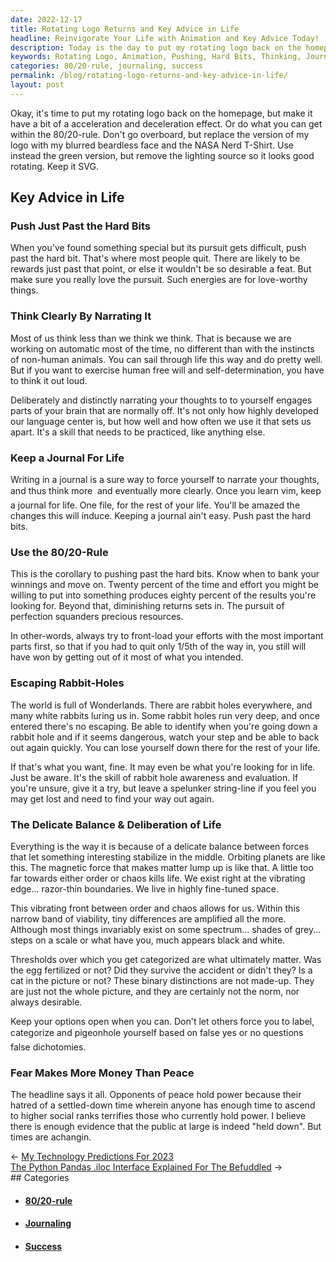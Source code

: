 ```yaml
---
date: 2022-12-17
title: Rotating Logo Returns and Key Advice in Life
headline: Reinvigorate Your Life with Animation and Key Advice Today!
description: Today is the day to put my rotating logo back on the homepage with a bit of animation. I believe that life is a delicate balance of pushing past the hard bits, thinking clearly, journaling, using the 80/20-rule, and avoiding rabbit-holes. We must also be aware of the false dichotomies that label people and the power of those who oppose peace. Times are changing and the public is being held down, but I'm confident that we can break through.
keywords: Rotating Logo, Animation, Pushing, Hard Bits, Thinking, Journaling, 80/20-Rule, Rabbit-Holes, False Dichotomies, Labeling People, Opponents of Peace, Public, Held Down, Times Changing, Delicate Balance, Deliberation, Differences, Success, Failure, Ascending, Social Ranks, Evidence
categories: 80/20-rule, journaling, success
permalink: /blog/rotating-logo-returns-and-key-advice-in-life/
layout: post
---
```



Okay, it's time to put my rotating logo back on the homepage, but make it have
a bit of a acceleration and deceleration effect. Or do what you can get within
the 80/20-rule. Don't go overboard, but replace the version of my logo with my
blurred beardless face and the NASA Nerd T-Shirt. Use instead the green
version, but remove the lighting source so it looks good rotating. Keep it SVG.

## Key Advice in Life

### Push Just Past the Hard Bits

When you've found something special but its pursuit gets difficult, push past
the hard bit. That's where most people quit. There are likely to be rewards
just past that point, or else it wouldn't be so desirable a feat. But make
sure you really love the pursuit. Such energies are for love-worthy things.

### Think Clearly By Narrating It

Most of us think less than we think we think. That is because we are working
on automatic most of the time, no different than with the instincts of
non-human animals. You can sail through life this way and do pretty well. But
if you want to exercise human free will and self-determination, you have to
think it out loud.

Deliberately and distinctly narrating your thoughts to to yourself engages
parts of your brain that are normally off. It's not only how highly developed
our language center is, but how well and how often we use it that sets us
apart. It's a skill that needs to be practiced, like anything else.

### Keep a Journal For Life

Writing in a journal is a sure way to force yourself to narrate your
thoughts, and thus think more &#151; and eventually more clearly. Once you
learn vim, keep a journal for life. One file, for the rest of your life.
You'll be amazed the changes this will induce. Keeping a journal ain't easy.
Push past the hard bits.

### Use the 80/20-Rule

This is the corollary to pushing past the hard bits. Know when to bank your
winnings and move on. Twenty percent of the time and effort you might be
willing to put into something produces eighty percent of the results you're
looking for. Beyond that, diminishing returns sets in. The pursuit of
perfection squanders precious resources.

In other-words, always try to front-load your efforts with the most important
parts first, so that if you had to quit only 1/5th of the way in, you still
will have won by getting out of it most of what you intended.

### Escaping Rabbit-Holes

The world is full of Wonderlands. There are rabbit holes everywhere, and many
white rabbits luring us in. Some rabbit holes run very deep, and once entered
there's no escaping. Be able to identify when you're going down a rabbit
hole and if it seems dangerous, watch your step and be able to back out again
quickly. You can lose yourself down there for the rest of your life.

If that's what you want, fine. It may even be what you're looking for in
life. Just be aware. It's the skill of rabbit hole awareness and evaluation.
If you're unsure, give it a try, but leave a spelunker string-line if you
feel you may get lost and need to find your way out again.

### The Delicate Balance & Deliberation of Life

Everything is the way it is because of a delicate balance between forces that
let something interesting stabilize in the middle. Orbiting planets are like
this. The magnetic force that makes matter lump up is like that. A little too
far towards either order or chaos kills life. We exist right at the vibrating
edge... razor-thin boundaries. We live in highly fine-tuned space.

This vibrating front between order and chaos allows for us. Within this
narrow band of viability, tiny differences are amplified all the more.
Although most things invariably exist on some spectrum... shades of grey...
steps on a scale or what have you, much appears black and white.

Thresholds over which you get categorized are what ultimately matter. Was the
egg fertilized or not? Did they survive the accident or didn't they? Is a cat
in the picture or not? These binary distinctions are not made-up. They are
just not the whole picture, and they are certainly not the norm, nor always
desirable.

Keep your options open when you can. Don't let others force you to label,
categorize and pigeonhole yourself based on false yes or no questions &#151;
false dichotomies.

### Fear Makes More Money Than Peace

The headline says it all. Opponents of peace hold power because their hatred of
a settled-down time wherein anyone has enough time to ascend to higher social
ranks terrifies those who currently hold power. I believe there is enough
evidence that the public at large is indeed "held down". But times are
achangin.


<div class="post-nav"><div class="post-nav-prev"><span class="arrow">&larr;&nbsp;</span><a href="/blog/my-technology-predictions-for-2023">My Technology Predictions For 2023</a></div><div class="post-nav-next"><a href="/blog/the-python-pandas-iloc-interface-explained-for-the-befuddled">The Python Pandas .iloc Interface Explained For The Befuddled</a><span class="arrow">&nbsp;&rarr;</span></div></div>
## Categories

<ul>
<li><h4><a href='/80-20-rule/'>80/20-rule</a></h4></li>
<li><h4><a href='/journaling/'>Journaling</a></h4></li>
<li><h4><a href='/success/'>Success</a></h4></li></ul>